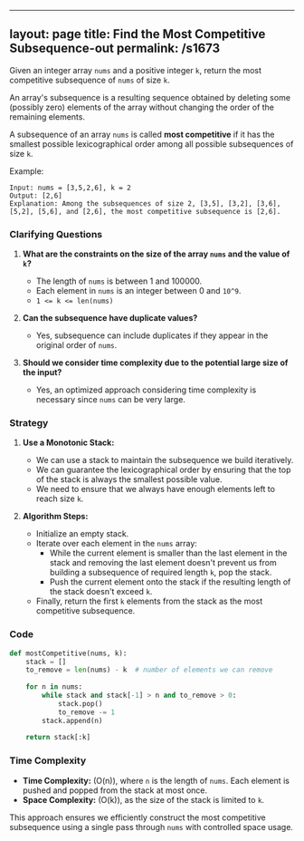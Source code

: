 
---
layout: page
title:  Find the Most Competitive Subsequence-out
permalink: /s1673
---
Given an integer array `nums` and a positive integer `k`, return the most competitive subsequence of `nums` of size `k`.

An array's subsequence is a resulting sequence obtained by deleting some (possibly zero) elements of the array without changing the order of the remaining elements.

A subsequence of an array `nums` is called **most competitive** if it has the smallest possible lexicographical order among all possible subsequences of size `k`.

Example:
```
Input: nums = [3,5,2,6], k = 2
Output: [2,6]
Explanation: Among the subsequences of size 2, [3,5], [3,2], [3,6], [5,2], [5,6], and [2,6], the most competitive subsequence is [2,6].
```

### Clarifying Questions
1. **What are the constraints on the size of the array `nums` and the value of `k`?**
   - The length of `nums` is between 1 and 100000.
   - Each element in `nums` is an integer between 0 and `10^9`.
   - `1 <= k <= len(nums)`

2. **Can the subsequence have duplicate values?**
   - Yes, subsequence can include duplicates if they appear in the original order of `nums`.

3. **Should we consider time complexity due to the potential large size of the input?**
   - Yes, an optimized approach considering time complexity is necessary since `nums` can be very large.

### Strategy
1. **Use a Monotonic Stack:**
   - We can use a stack to maintain the subsequence we build iteratively.
   - We can guarantee the lexicographical order by ensuring that the top of the stack is always the smallest possible value.
   - We need to ensure that we always have enough elements left to reach size `k`.

2. **Algorithm Steps:**
   - Initialize an empty stack.
   - Iterate over each element in the `nums` array:
     - While the current element is smaller than the last element in the stack and removing the last element doesn't prevent us from building a subsequence of required length `k`, pop the stack.
     - Push the current element onto the stack if the resulting length of the stack doesn't exceed `k`.
   - Finally, return the first `k` elements from the stack as the most competitive subsequence.

### Code

```python
def mostCompetitive(nums, k):
    stack = []
    to_remove = len(nums) - k  # number of elements we can remove
    
    for n in nums:
        while stack and stack[-1] > n and to_remove > 0:
            stack.pop()
            to_remove -= 1
        stack.append(n)
    
    return stack[:k]
```

### Time Complexity
- **Time Complexity:** \(O(n)\), where `n` is the length of `nums`. Each element is pushed and popped from the stack at most once.
- **Space Complexity:** \(O(k)\), as the size of the stack is limited to `k`.

This approach ensures we efficiently construct the most competitive subsequence using a single pass through `nums` with controlled space usage.